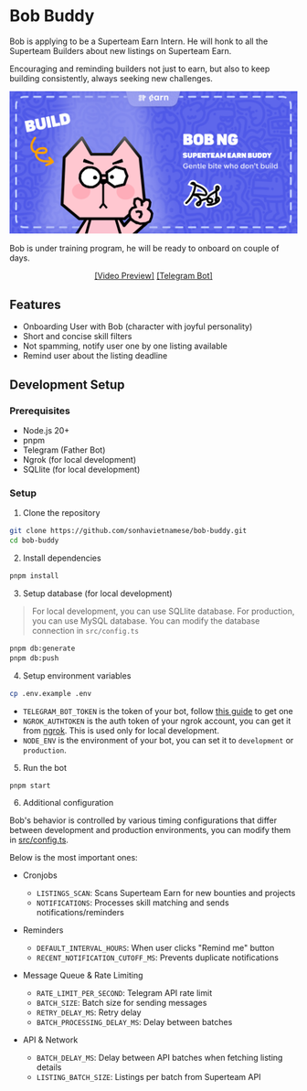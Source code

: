 # Bob Buddy 

Bob is applying to be a Superteam Earn Intern. 
He will honk to all the Superteam Builders about new listings on Superteam Earn. 

Encouraging and reminding builders not just to earn, but also to keep building consistently, always seeking new challenges.

<img src="./previews/bob-intro.png" alt="Bob Buddy" />

Bob is under training program, he will be ready to onboard on couple of days.

<div align="center">
<a href="https://youtube.com/shorts/rKS3iPoUWqI" target="_blank" style="text-decoration: underline;">[Video Preview]</a>
<a href="https://t.me/SuperteamEarnBot" target="_blank" style="text-decoration: underline;">[Telegram Bot]</a>

</div>

## Features
- Onboarding User with Bob (character with joyful personality)
- Short and concise skill filters
- Not spamming, notify user one by one listing available
- Remind user about the listing deadline

## Development Setup

### Prerequisites

- Node.js 20+
- pnpm
- Telegram (Father Bot)
- Ngrok (for local development)
- SQLlite (for local development)

### Setup

1. Clone the repository
```bash
git clone https://github.com/sonhavietnamese/bob-buddy.git
cd bob-buddy
```

2. Install dependencies
```bash
pnpm install
```

3. Setup database (for local development)
> For local development, you can use SQLlite database.
> For production, you can use MySQL database.
> You can modify the database connection in `src/config.ts`

```bash
pnpm db:generate
pnpm db:push
```

4. Setup environment variables
```bash
cp .env.example .env
```
- `TELEGRAM_BOT_TOKEN` is the token of your bot, follow [this guide](https://core.telegram.org/bots/tutorial#getting-ready) to get one
- `NGROK_AUTHTOKEN` is the auth token of your ngrok account, you can get it from [ngrok](https://dashboard.ngrok.com/). This is used only for local development.
- `NODE_ENV` is the environment of your bot, you can set it to `development` or `production`.

5. Run the bot
```bash
pnpm start
```

6. Additional configuration

Bob's behavior is controlled by various timing configurations that differ between development and production environments, you can modify them in [src/config.ts](src/config.ts).

Below is the most important ones:

- Cronjobs
  - `LISTINGS_SCAN`: Scans Superteam Earn for new bounties and projects
  - `NOTIFICATIONS`: Processes skill matching and sends notifications/reminders

- Reminders
  - `DEFAULT_INTERVAL_HOURS`: When user clicks "Remind me" button
  - `RECENT_NOTIFICATION_CUTOFF_MS`: Prevents duplicate notifications

- Message Queue & Rate Limiting
  - `RATE_LIMIT_PER_SECOND`: Telegram API rate limit
  - `BATCH_SIZE`: Batch size for sending messages
  - `RETRY_DELAY_MS`: Retry delay
  - `BATCH_PROCESSING_DELAY_MS`: Delay between batches

- API & Network
  - `BATCH_DELAY_MS`: Delay between API batches when fetching listing details
  - `LISTING_BATCH_SIZE`: Listings per batch from Superteam API
 